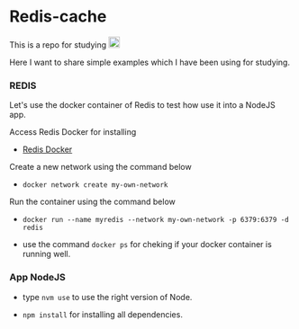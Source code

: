 # Redis-cache

This is a repo for studying <code><img height="20" src="https://img.shields.io/badge/redis-%23DD0031.svg?&style=for-the-badge&logo=redis&logoColor=white"></code>

Here I want to share simple examples which I have been using for studying.

### REDIS

Let's use the docker container of Redis to test how use it into a NodeJS app.

Access Redis Docker for installing<br> 
- [Redis Docker](https://hub.docker.com/_/redis)  


Create a new network using the command below
- ```docker network create my-own-network```

Run the container using the command below
- ```docker run --name myredis --network my-own-network -p 6379:6379 -d redis```

- use the command ```docker ps``` for cheking if your docker container is running well.


### App NodeJS

- type ```nvm use``` to use the right version of Node.

- ```npm install``` for installing all dependencies.


